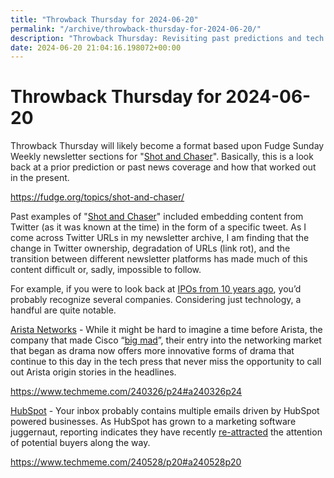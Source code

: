 ```yaml
---
title: "Throwback Thursday for 2024-06-20"
permalink: "/archive/throwback-thursday-for-2024-06-20/"
description: "Throwback Thursday: Revisiting past predictions and tech news from 10 years ago, including Arista Networks and HubSpot."
date: 2024-06-20 21:04:16.198072+00:00
---
```


<!-- buttondown-editor-mode: plaintext --><h1>Throwback Thursday for 2024-06-20</h1><p><span style="color: rgb(34, 34, 34)">Throwback Thursday will likely become a format based upon Fudge Sunday Weekly newsletter sections for "</span><a target="_blank" rel="noopener noreferrer nofollow" href="https://fudge.org/topics/shot-and-chaser/?utm_source=hot-fudge-daily&amp;utm_medium=email&amp;utm_campaign=throwback-thursday">Shot and Chaser</a><span style="color: rgb(34, 34, 34)">". Basically, this is a look back at a prior prediction or past news coverage and how that worked out in the present.</span></p><p><a target="_blank" rel="noopener noreferrer nofollow" href="https://fudge.org/topics/shot-and-chaser/">https://fudge.org/topics/shot-and-chaser/</a></p><p><span style="color: rgb(34, 34, 34)">Past examples of "</span><a target="_blank" rel="noopener noreferrer nofollow" href="https://fudge.org/topics/shot-and-chaser/?utm_source=hot-fudge-daily&amp;utm_medium=email&amp;utm_campaign=throwback-thursday">Shot and Chaser</a><span style="color: rgb(34, 34, 34)">" included embedding content from Twitter (as it was known at the time) in the form of a specific tweet. As I come across Twitter URLs in my newsletter archive, I am finding that the change in Twitter ownership, degradation of URLs (link rot), and the transition between different newsletter platforms has made much of this content difficult or, sadly, impossible to follow.</span></p><p><span style="color: rgb(34, 34, 34)">For example, if you were to look back at </span><a target="_blank" rel="noopener noreferrer nofollow" href="https://en.wikipedia.org/wiki/Category:2014_initial_public_offerings"><span style="color: rgb(34, 34, 34)">IPOs from 10 years ago</span></a><span style="color: rgb(34, 34, 34)">, you’d probably recognize several companies. Considering just technology, a handful are quite notable.</span></p><p><a target="_blank" rel="noopener noreferrer nofollow" href="https://en.wikipedia.org/wiki/Arista_Networks">Arista Networks</a> - While it might be hard to imagine a time before Arista, the company that made Cisco “<a target="_blank" rel="noopener noreferrer nofollow" href="https://www.techmeme.com/180806/p21#a180806p21">big mad</a>”, their entry into the networking market that began as drama now offers more innovative forms of drama that continue to this day in the tech press that never miss the opportunity to call out Arista origin stories in the headlines.</p><p><a target="_blank" rel="noopener noreferrer nofollow" href="https://www.techmeme.com/240326/p24#a240326p24">https://www.techmeme.com/240326/p24#a240326p24</a></p><p><a target="_blank" rel="noopener noreferrer nofollow" href="https://en.wikipedia.org/wiki/HubSpot">HubSpot</a> - Your inbox probably contains multiple emails driven by HubSpot powered businesses. As HubSpot has grown to a marketing software juggernaut, reporting indicates they have recently <a target="_blank" rel="noopener noreferrer nofollow" href="https://www.techmeme.com/240404/p25#a240404p25">re-attracted</a> the attention of potential buyers along the way.</p><p><a target="_blank" rel="noopener noreferrer nofollow" href="https://www.techmeme.com/240528/p20#a240528p20">https://www.techmeme.com/240528/p20#a240528p20</a></p><p></p><p></p><ol class="footnotes"></ol>